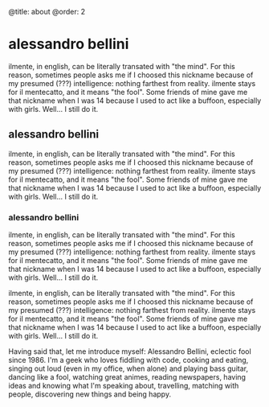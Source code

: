 @title: about
@order: 2

# alessandro bellini

ilmente, in english, can be literally transated with "the mind". For this reason, sometimes people asks me if I 
choosed this nickname because of my presumed (???) intelligence: nothing farthest from reality. 
ilmente stays for il mentecatto, and it means "the fool". 
Some friends of mine gave me that nickname when I was 14 because I used to act like a buffoon, especially with girls. 
Well... I still do it.

## alessandro bellini

ilmente, in english, can be literally transated with "the mind". For this reason, sometimes people asks me if I 
choosed this nickname because of my presumed (???) intelligence: nothing farthest from reality. 
ilmente stays for il mentecatto, and it means "the fool". 
Some friends of mine gave me that nickname when I was 14 because I used to act like a buffoon, especially with girls. 
Well... I still do it.

### alessandro bellini

ilmente, in english, can be literally transated with "the mind". For this reason, sometimes people asks me if I 
choosed this nickname because of my presumed (???) intelligence: nothing farthest from reality. 
ilmente stays for il mentecatto, and it means "the fool". 
Some friends of mine gave me that nickname when I was 14 because I used to act like a buffoon, especially with girls. 
Well... I still do it.

ilmente, in english, can be literally transated with "the mind". For this reason, sometimes people asks me if I 
choosed this nickname because of my presumed (???) intelligence: nothing farthest from reality. 
ilmente stays for il mentecatto, and it means "the fool". 
Some friends of mine gave me that nickname when I was 14 because I used to act like a buffoon, especially with girls. 
Well... I still do it.

Having said that, let me introduce myself: Alessandro Bellini, eclectic fool since 1986. 
I'm a geek who loves fiddling with code, cooking and eating, singing out loud (even in my office, when alone) 
and playing bass guitar, dancing like a fool, watching great animes, reading newspapers, 
having ideas and knowing what I'm speaking about, travelling, matching with people, discovering new things and being happy.

